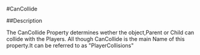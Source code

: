 #CanCollide

##Description

The CanCollide Property determines wether the object,Parent or Child can collide with the Players.
All though CanCollide is the main Name of this property.It can be referred to as "PlayerCollisions"
